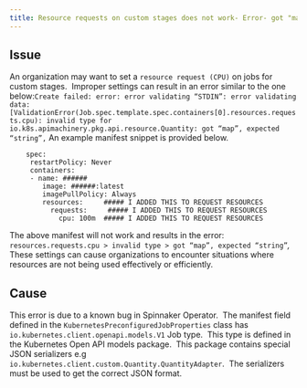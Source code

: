 ```yaml
---
title: Resource requests on custom stages does not work- Error- got "map", expected "string"
---
```


## Issue
An organization may want to set a ```resource request (CPU)``` on jobs for custom stages.  Improper settings can result in an error similar to the one below:```Create failed: error: error validating “STDIN”: error validating data: [ValidationError(Job.spec.template.spec.containers[0].resources.requests.cpu): invalid type for io.k8s.apimachinery.pkg.api.resource.Quantity: got “map”, expected “string”,```
An example manifest snippet is provided below.
```
    spec:
     restartPolicy: Never
     containers:
     - name: ######
        image: ######:latest
        imagePullPolicy: Always
        resources:     ##### I ADDED THIS TO REQUEST RESOURCES
          requests:     ##### I ADDED THIS TO REQUEST RESOURCES
            cpu: 100m  ##### I ADDED THIS TO REQUEST RESOURCES
```
The above manifest will not work and results in the error: ```resources.requests.cpu > invalid type > got “map”, expected “string”```*,*
These settings can cause organizations to encounter situations where resources are not being used effectively or efficiently.

## Cause
This error is due to a known bug in Spinnaker Operator.  The manifest field defined in the ```KubernetesPreconfiguredJobProperties``` class has ```io.kubernetes.client.openapi.models.V1``` Job type.  This type is defined in the Kubernetes Open API models package.  This package contains special JSON serializers e.g ```io.kubernetes.client.custom.Quantity.QuantityAdapter```.  The serializers must be used to get the correct JSON format.

